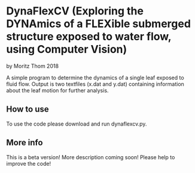 # DynaFlexCV (Exploring the DYNAmics of a FLEXible submerged structure exposed to water flow, using Computer Vision)

by Moritz Thom 2018

A simple program to determine the dynamics of a single leaf exposed to fluid flow. Output is two textfiles (x.dat and y.dat) containing information about the leaf motion for further analysis.

## How to use
To use the code please download and run dynaflexcv.py. 


## More info
This is a beta version! 
More description coming soon!
Please help to improve the code!
